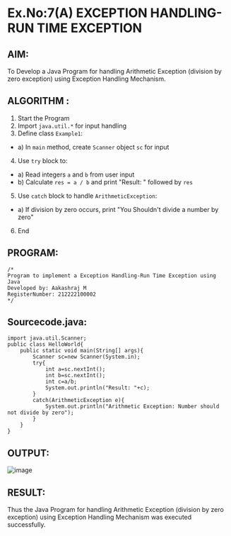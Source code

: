 # Ex.No:7(A)           EXCEPTION HANDLING-RUN TIME EXCEPTION
## AIM:
  To Develop a Java Program for handling Arithmetic Exception (division by zero exception) using Exception Handling Mechanism.

## ALGORITHM :
1.  Start the Program
2.	Import `java.util.*` for input handling
3.	Define class `Example1`:
-	a) In `main` method, create `Scanner` object `sc` for input
4.	Use `try` block to:
-	a) Read integers `a` and `b` from user input
-	b) Calculate `res = a / b` and print "Result: " followed by `res`
5.	Use `catch` block to handle `ArithmeticException`:
-	a) If division by zero occurs, print "You Shouldn't divide a number by zero"
6.	End







## PROGRAM:
 ```
/*
Program to implement a Exception Handling-Run Time Exception using Java
Developed by: Aakashraj M
RegisterNumber: 212222100002 
*/
```

## Sourcecode.java:

```
import java.util.Scanner;
public class HelloWorld{
    public static void main(String[] args){
        Scanner sc=new Scanner(System.in);
        try{
            int a=sc.nextInt();
            int b=sc.nextInt();
            int c=a/b;
            System.out.println("Result: "+c);
        }
        catch(ArithmeticException e){
            System.out.println("Arithmetic Exception: Number should not divide by zero");
        }
    }
}
```




## OUTPUT:

![image](https://github.com/user-attachments/assets/e6cf41f7-007d-439c-a719-ecd1891cdb31)



## RESULT:
Thus the Java Program for handling Arithmetic Exception (division by zero exception) using Exception Handling Mechanism was executed successfully.

